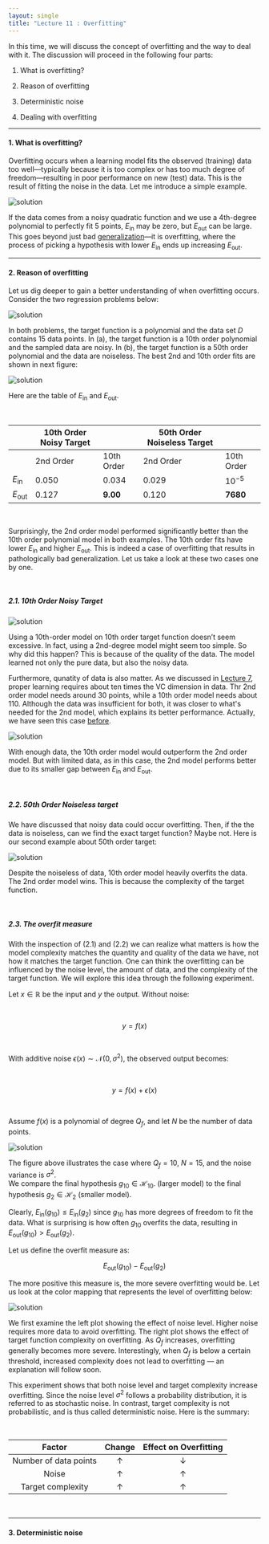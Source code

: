 ```yaml
---
layout: single
title: "Lecture 11 : Overfitting"
---
```


In this time, we will discuss the concept of overfitting and the way to deal with it. The discussion will proceed in the following four parts: 

1. What is overfitting?

2. Reason of overfitting

3. Deterministic noise

4. Dealing with overfitting

---

#### 1. What is overfitting? 

Overfitting occurs when a learning model fits the observed (training) data too well—typically because it is too complex or has too much degree of freedom—resulting in poor performance on new (test) data. This is the result of fitting the noise in the data. Let me introduce a simple example. 

![solution](/assets/images/of_1.svg) 

If the data comes from a noisy quadratic function and we use a 4th-degree polynomial to perfectly fit 5 points, $E_{\text{in}}$ may be zero, but $E_{\text{out}}$ can be large. This goes beyond just bad [generalization](https://isopink.github.io/VC-Dimension/)—it is overfitting, where the process of picking a hypothesis with lower $E_{\text{in}}$ ends up increasing $E_{\text{out}}$. 

---

#### 2. Reason of overfitting

Let us dig deeper to gain a better understanding of when overfitting occurs. Consider the two regression problems below: 

![solution](/assets/images/of_2.svg)

In both problems, the target function is a polynomial and the data set $D$ contains 15 data points. In (a), the target function is a 10th order polynomial and the sampled data are noisy. In (b), the target function is a 50th order polynomial and the data are noiseless. The best 2nd and 10th order fits are shown in next figure: 

![solution](/assets/images/of_3.svg)

Here are the table of $E_{\text{in}}$ and $E_{\text{out}}$. 

<br>

|                      | **10th Order Noisy Target** |           | **50th Order Noiseless Target** |           |
|----------------------|-----------------------------|-----------|----------------------------------|-----------|
|                      | 2nd Order                  | 10th Order | 2nd Order                       | 10th Order |
| $E_{\text{in}}$      | 0.050                      | 0.034      | 0.029                           | $10^{-5}$  |
| $E_{\text{out}}$     | 0.127                      | **9.00**   | 0.120                           | **7680**   |

<br>

Surprisingly, the 2nd order model performed significantly better than the 10th order polynomial model in both examples. The 10th order fits have lower $E_{\text{in}}$ and higher $E_{\text{out}}$. This is indeed a case of overfitting that results in pathologically bad generalization. Let us take a look at these two cases one by one. 

<br>

##### 2.1. 10th Order Noisy Target

![solution](/assets/images/of_4.svg)

Using a 10th-order model on 10th order target function doesn’t seem excessive. In fact, using a 2nd-degree model might seem too simple. So why did this happen? This is because of the quality of the data. The model learned not only the pure data, but also the noisy data. 

Furthermore, qunatity of data is also matter. As we discussed in [Lecture 7](https://isopink.github.io/VC-Dimension/), proper learning requires about ten times the VC dimension in data. Thr 2nd order model needs around 30 points, while a 10th order model needs about 110. Although the data was insufficient for both, it was closer to what's needed for the 2nd model, which explains its better performance. Actually, we have seen this case [before](https://isopink.github.io/Bias-and-variance/). 

![solution](/assets/images/of_5.svg)

With enough data, the 10th order model ​would outperform the 2nd order model. But with limited data, as in this case, the 2nd model performs better due to its smaller gap between $E_{\text{in}}$ and $E_{\text{out}}$.

<br>

##### 2.2. 50th Order Noiseless target 

We have discussed that noisy data could occur overfitting. Then, if the the data is noiseless, can we find the exact target function? Maybe not. Here is our second example about 50th order target:

![solution](/assets/images/of_6.svg)

Despite the noiseless of data, 10th order model heavily overfits the data. The 2nd order model wins. This is because the complexity of the target function. 

<br>

##### 2.3. The overfit measure 

With the inspection of (2.1) and (2.2) we can realize what matters is how the model complexity matches the quantity and quality of the data we have, not how it matches the target function. One can think the overfitting can be influenced by the noise level, the amount of data, and the complexity of the target function. We will explore this idea through the following experiment. 

Let $x \in \mathbb{R}$ be the input and $y$ the output. Without noise:

<br>

$$
y = f(x)
$$

<br>

With additive noise $\epsilon(x) \sim \mathcal{N}(0, \sigma^2)$, the observed output becomes:

<br>

$$
y = f(x) + \epsilon(x)
$$

<br>

Assume $f(x)$ is a polynomial of degree $Q_f$, and let $N$ be the number of data points. 

![solution](/assets/images/of_7.svg)

The figure above illustrates the case where $Q_f = 10$, $N = 15$, and the noise variance is $\sigma^2$.  
We compare the final hypothesis $g_{10} \in \mathcal{H}_{10}$. (larger model) to the final hypothesis $g_2 \in \mathcal{H}_2$ (smaller model).

Clearly, $E_{\text{in}}(g_{10}) \leq E_{\text{in}}(g_2)$ since $g_{10}$ has more degrees of freedom to fit the data. What is surprising is how often $g_{10}$ overfits the data, resulting in $E_{\text{out}}(g_{10}) > E_{\text{out}}(g_2)$.

Let us define the overfit measure as: 

$$
E_{\text{out}}(g_{10}) - E_{\text{out}}(g_2)
$$

The more positive this measure is, the more severe overfitting would be. Let us look at the color mapping that represents the level of overfitting below: 

![solution](/assets/images/of_8.svg)

We first examine the left plot showing the effect of noise level. Higher noise requires more data to avoid overfitting. The right plot shows the effect of target function complexity on overfitting. As $Q_f$ increases, overfitting generally becomes more severe. Interestingly, when $Q_f$ is below a certain threshold, increased complexity does not lead to overfitting — an explanation will follow soon. 

This experiment shows that both noise level and target complexity increase overfitting. Since the noise level $\sigma^2$ follows a probability distribution, it is referred to as stochastic noise. In contrast, target complexity is not probabilistic, and is thus called deterministic noise. Here is the summary: 

<br>

|        Factor         | Change | Effect on Overfitting |
|:---------------------:|:------:|:---------------------:|
| Number of data points |   ↑    |          ↓           |
|        Noise          |   ↑    |          ↑           |
|  Target complexity    |   ↑    |          ↑           |

<br>

---

#### 3. Deterministic noise


